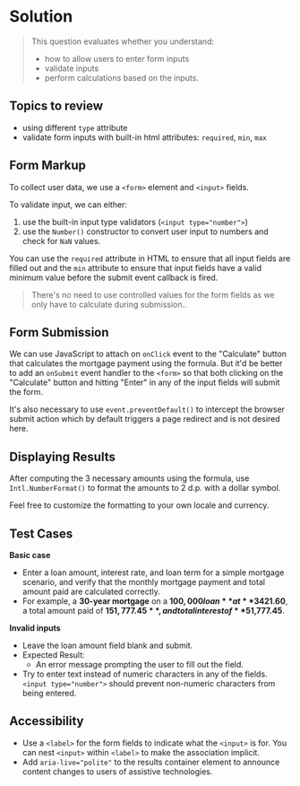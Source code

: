 # Solution

> This question evaluates whether you understand:
>
> - how to allow users to enter form inputs
> - validate inputs
> - perform calculations based on the inputs.

## Topics to review
- using different `type` attribute
- validate form inputs with built-in html attributes: `required`, `min`, `max`

## Form Markup

To collect user data, we use a `<form>` element and `<input>` fields.

To validate input, we can either:

1. use the built-in input type validators (`<input type="number">`)
2. use the `Number()` constructor to convert user input to numbers and check for `NaN` values.

You can use the `required` attribute in HTML to ensure that all input fields are filled out and the `min` attribute to ensure that input fields have a valid minimum value before the submit event callback is fired.

> There's no need to use controlled values for the form fields as we only have to calculate during submission..

## Form Submission

We can use JavaScript to attach on `onClick` event to the "Calculate" button that calculates the mortgage payment using the formula. But it'd be better to add an `onSubmit` event handler to the `<form>` so that both clicking on the "Calculate" button and hitting "Enter" in any of the input fields will submit the form.

It's also necessary to use `event.preventDefault()` to intercept the browser submit action which by default triggers a page redirect and is not desired here.

## Displaying Results

After computing the 3 necessary amounts using the formula, use `Intl.NumberFormat()` to format the amounts to 2 d.p. with a dollar symbol.

Feel free to customize the formatting to your own locale and currency.

## Test Cases

**Basic case**

- Enter a loan amount, interest rate, and loan term for a simple mortgage scenario, and verify that the monthly mortgage payment and total amount paid are calculated correctly.
- For example, a **30-year mortgage** on a **$100,000 loan** at **3% interest rate** should result in a monthly payment of **$421.60**, a total amount paid of **$151,777.45**, and total interest of **$51,777.45**.

**Invalid inputs**

- Leave the loan amount field blank and submit.
- Expected Result:
  - An error message prompting the user to fill out the field.
- Try to enter text instead of numeric characters in any of the fields. `<input type="number">` should prevent non-numeric characters from being entered.

## Accessibility

- Use a `<label>` for the form fields to indicate what the `<input>` is for. You can nest `<input>` within `<label>` to make the association implicit.
- Add `aria-live="polite"` to the results container element to announce content changes to users of assistive technologies.

